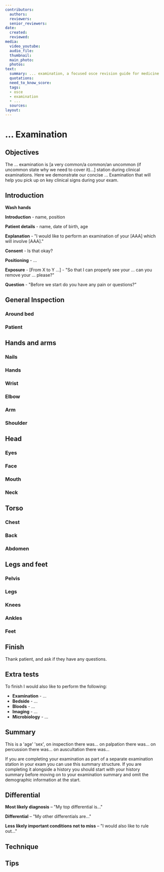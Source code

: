 ```yaml
---
contributors:
  authors:
  reviewers:
  senior_reviewers:
date:
  created:
  reviewed:
media:
  video_youtube:
  audio_file:
  thumbnail:
  main_photo:
  photos: 
text:
  summary: ... examination, a focused osce revision guide for medicine.
  quotations:
  need_to_know_score:
  tags:
  - osce
  - examination
  - ...
  sources:
layout:
---
```


# ... Examination

## Objectives

The ... examination is [a very common/a common/an uncommon (if uncommon state why we need to cover it)...] station during clinical examinations. Here we demonstrate our concise ... Examination that will help you pick up on key clinical signs during your exam.

## Introduction

**Wash hands**

**Introduction** - name, position

**Patient details** - name, date of birth, age

**Explanation** - "I would like to perform an examination of your [AAA] which will involve [AAA]."

**Consent** - Is that okay?

**Positioning** - ...

**Exposure** - [From X to Y ...] - "So that I can properly see your ... can you remove your ... please?"

**Question** - "Before we start do you have any pain or questions?"

## General Inspection

### Around bed

### Patient

## Hands and arms

### Nails

### Hands

### Wrist

### Elbow

### Arm

### Shoulder

## Head

### Eyes

### Face

### Mouth

### Neck

## Torso

### Chest

### Back

### Abdomen

## Legs and feet

### Pelvis

### Legs

### Knees

### Ankles

### Feet

## Finish

Thank patient, and ask if they have any questions.

## Extra tests

To finish I would also like to perform the following:
- **Examination** - ...
- **Bedside** - ...
- **Bloods** - ...
- **Imaging** - ...
- **Microbiology** - ...

## Summary

This is a 'age' 'sex', on inspection there was... on palpation there was... on percussion there was... on auscultation there was...

If you are completing your examination as part of a separate examination station in your exam you can use this summary structure. If you are completing it alongside a history you should start with your history summary before moving on to your examination summary and omit the demographic information at the start.

## Differential

**Most likely diagnosis** – "My top differential is…"

**Differential** – "My other differentials are…"

**Less likely important conditions not to miss** – "I would also like to rule out..."

## Technique

## Tips
